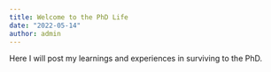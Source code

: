 ```yaml
---
title: Welcome to the PhD Life
date: "2022-05-14"
author: admin
---
```


Here I will post my learnings and experiences in surviving to the PhD.
